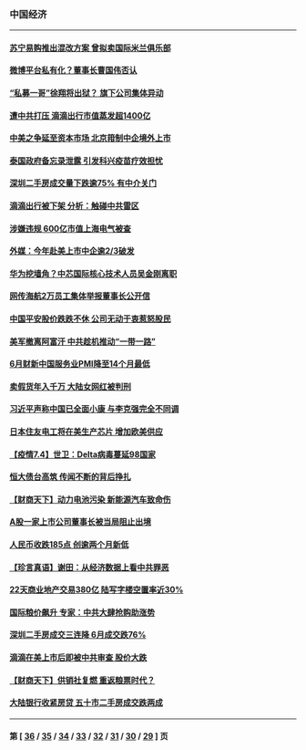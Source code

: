 ### 中国经济
---
#### [苏宁易购推出混改方案 曾拟卖国际米兰俱乐部](../../pages/ncid283/n13072484.md) 
#### [微博平台私有化？董事长曹国伟否认](../../pages/ncid283/n13072323.md) 
#### [“私募一哥”徐翔将出狱？ 旗下公司集体异动](../../pages/ncid283/n13072364.md) 
#### [遭中共打压 滴滴出行市值蒸发超1400亿](../../pages/ncid283/n13072075.md) 
#### [中美之争延至资本市场 北京箝制中企境外上市](../../pages/ncid283/n13072271.md) 
#### [泰国政府备忘录泄露 引发科兴疫苗疗效担忧](../../pages/ncid283/n13071982.md) 
#### [深圳二手房成交量下跌逾75% 有中介关门](../../pages/ncid283/n13071090.md) 
#### [滴滴出行被下架 分析：触碰中共雷区](../../pages/ncid283/n13070654.md) 
#### [涉嫌违规 600亿市值上海电气被查](../../pages/ncid283/n13070545.md) 
#### [外媒：今年赴美上市中企逾2/3破发](../../pages/ncid283/n13070252.md) 
#### [华为挖墙角？中芯国际核心技术人员吴金刚离职](../../pages/ncid283/n13069146.md) 
#### [网传海航2万员工集体举报董事长公开信](../../pages/ncid283/n13069281.md) 
#### [中国平安股价跌跌不休 公司无动于衷惹怒股民](../../pages/ncid283/n13067644.md) 
#### [美军撤离阿富汗 中共趁机推动“一带一路”](../../pages/ncid283/n13069150.md) 
#### [6月财新中国服务业PMI降至14个月最低](../../pages/ncid283/n13068512.md) 
#### [卖假货年入千万 大陆女网红被判刑](../../pages/ncid283/n13068291.md) 
#### [习近平声称中国已全面小康 与李克强完全不同调](../../pages/ncid283/n13067865.md) 
#### [日本住友电工将在美生产芯片 增加欧美供应](../../pages/ncid283/n13066864.md) 
#### [【疫情7.4】世卫：Delta病毒蔓延98国家](../../pages/ncid283/n13066463.md) 
#### [恒大债台高筑 传闻不断的背后挣扎](../../pages/ncid283/n13065692.md) 
#### [【财商天下】动力电池污染 新能源汽车致命伤](../../pages/ncid283/n13065355.md) 
#### [A股一家上市公司董事长被当局阻止出境](../../pages/ncid283/n13065763.md) 
#### [人民币收跌185点 创逾两个月新低](../../pages/ncid283/n13065002.md) 
#### [【珍言真语】谢田：从经济数据上看中共罪恶](../../pages/ncid283/n13060579.md) 
#### [22天商业地产交易380亿 陆写字楼空置率近30%](../../pages/ncid283/n13064734.md) 
#### [国际粮价飙升 专家：中共大肆抢购助涨势](../../pages/ncid283/n13064616.md) 
#### [深圳二手房成交三连降 6月成交跌76%](../../pages/ncid283/n13064432.md) 
#### [滴滴在美上市后即被中共审查 股价大跌](../../pages/ncid283/n13064337.md) 
#### [【财商天下】供销社复燃 重返粮票时代？](../../pages/ncid283/n13063847.md) 
#### [大陆银行收紧房贷 五十市二手房成交跌两成](../../pages/ncid283/n13062183.md) 

---
#### 第 [ [36](./36.md) / [35](./35.md) / [34](./34.md) / [33](./33.md) / [32](./32.md) / [31](./31.md) / [30](./30.md) / [29](./29.md) ] 页
